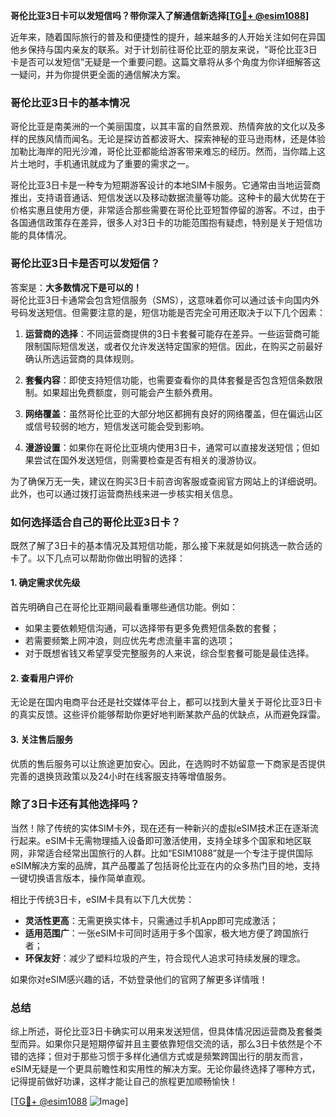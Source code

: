 **哥伦比亚3日卡可以发短信吗？带你深入了解通信新选择[[TG💪+ @esim1088](https://t.me/s/esim1088)]**

近年来，随着国际旅行的普及和便捷性的提升，越来越多的人开始关注如何在异国他乡保持与国内亲友的联系。对于计划前往哥伦比亚的朋友来说，“哥伦比亚3日卡是否可以发短信”无疑是一个重要问题。这篇文章将从多个角度为你详细解答这一疑问，并为你提供更全面的通信解决方案。

### 哥伦比亚3日卡的基本情况

哥伦比亚是南美洲的一个美丽国度，以其丰富的自然景观、热情奔放的文化以及多样的民族风情而闻名。无论是探访首都波哥大、探索神秘的亚马逊雨林，还是体验加勒比海岸的阳光沙滩，哥伦比亚都能给游客带来难忘的经历。然而，当你踏上这片土地时，手机通讯就成为了重要的需求之一。

哥伦比亚3日卡是一种专为短期游客设计的本地SIM卡服务。它通常由当地运营商推出，支持语音通话、短信发送以及移动数据流量等功能。这种卡的最大优势在于价格实惠且使用方便，非常适合那些需要在哥伦比亚短暂停留的游客。不过，由于各国通信政策存在差异，很多人对3日卡的功能范围抱有疑虑，特别是关于短信功能的具体情况。

### 哥伦比亚3日卡是否可以发短信？

答案是：**大多数情况下是可以的！**  
哥伦比亚3日卡通常会包含短信服务（SMS），这意味着你可以通过该卡向国内外号码发送短信。但需要注意的是，短信功能是否完全可用还取决于以下几个因素：

1. **运营商的选择**：不同运营商提供的3日卡套餐可能存在差异。一些运营商可能限制国际短信发送，或者仅允许发送特定国家的短信。因此，在购买之前最好确认所选运营商的具体规则。
   
2. **套餐内容**：即使支持短信功能，也需要查看你的具体套餐是否包含短信条数限制。如果超出免费额度，则可能会产生额外费用。

3. **网络覆盖**：虽然哥伦比亚的大部分地区都拥有良好的网络覆盖，但在偏远山区或信号较弱的地方，短信发送可能会受到影响。

4. **漫游设置**：如果你在哥伦比亚境内使用3日卡，通常可以直接发送短信；但如果尝试在国外发送短信，则需要检查是否有相关的漫游协议。

为了确保万无一失，建议在购买3日卡前咨询客服或查阅官方网站上的详细说明。此外，也可以通过拨打运营商热线来进一步核实相关信息。

### 如何选择适合自己的哥伦比亚3日卡？

既然了解了3日卡的基本情况及其短信功能，那么接下来就是如何挑选一款合适的卡了。以下几点可以帮助你做出明智的选择：

#### 1. 确定需求优先级
首先明确自己在哥伦比亚期间最看重哪些通信功能。例如：
- 如果主要依赖短信沟通，可以选择带有更多免费短信条数的套餐；
- 若需要频繁上网冲浪，则应优先考虑流量丰富的选项；
- 对于既想省钱又希望享受完整服务的人来说，综合型套餐可能是最佳选择。

#### 2. 查看用户评价
无论是在国内电商平台还是社交媒体平台上，都可以找到大量关于哥伦比亚3日卡的真实反馈。这些评价能够帮助你更好地判断某款产品的优缺点，从而避免踩雷。

#### 3. 关注售后服务
优质的售后服务可以让旅途更加安心。因此，在选购时不妨留意一下商家是否提供完善的退换货政策以及24小时在线客服支持等增值服务。

### 除了3日卡还有其他选择吗？

当然！除了传统的实体SIM卡外，现在还有一种新兴的虚拟eSIM技术正在逐渐流行起来。eSIM卡无需物理插入设备即可激活使用，支持全球多个国家和地区联网，非常适合经常出国旅行的人群。比如“ESIM1088”就是一个专注于提供国际eSIM解决方案的品牌，其产品覆盖了包括哥伦比亚在内的众多热门目的地，支持一键切换语言版本，操作简单直观。

相比于传统3日卡，eSIM卡具有以下几大优势：
- **灵活性更高**：无需更换实体卡，只需通过手机App即可完成激活；
- **适用范围广**：一张eSIM卡可同时适用于多个国家，极大地方便了跨国旅行者；
- **环保友好**：减少了塑料垃圾的产生，符合现代人追求可持续发展的理念。

如果你对eSIM感兴趣的话，不妨登录他们的官网了解更多详情哦！

### 总结

综上所述，哥伦比亚3日卡确实可以用来发送短信，但具体情况因运营商及套餐类型而异。如果你只是短期停留并且主要依靠短信交流的话，那么3日卡依然是个不错的选择；但对于那些习惯于多样化通信方式或是频繁跨国出行的朋友而言，eSIM无疑是一个更具前瞻性和实用性的解决方案。无论你最终选择了哪种方式，记得提前做好功课，这样才能让自己的旅程更加顺畅愉快！

[[TG💪+ @esim1088](https://t.me/s/esim1088) ![Image](https://i.postimg.cc/4NQfJmqS/Snipaste-2025-05-13-00-14-12.png)]